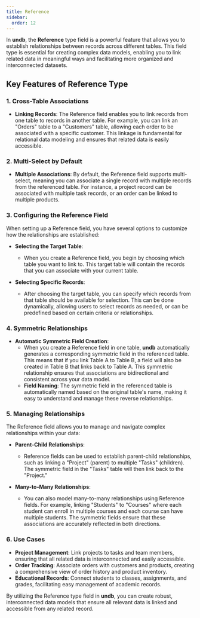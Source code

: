 ```yaml
---
title: Reference
sidebar:
  order: 12
---
```


In **undb**, the **Reference** type field is a powerful feature that allows you to establish relationships between records across different tables. This field type is essential for creating complex data models, enabling you to link related data in meaningful ways and facilitating more organized and interconnected datasets.

## Key Features of Reference Type

### 1. Cross-Table Associations

- **Linking Records**: The Reference field enables you to link records from one table to records in another table. For example, you can link an "Orders" table to a "Customers" table, allowing each order to be associated with a specific customer. This linkage is fundamental for relational data modeling and ensures that related data is easily accessible.

### 2. Multi-Select by Default

- **Multiple Associations**: By default, the Reference field supports multi-select, meaning you can associate a single record with multiple records from the referenced table. For instance, a project record can be associated with multiple task records, or an order can be linked to multiple products.

### 3. Configuring the Reference Field

When setting up a Reference field, you have several options to customize how the relationships are established:

- **Selecting the Target Table**:

  - When you create a Reference field, you begin by choosing which table you want to link to. This target table will contain the records that you can associate with your current table.

- **Selecting Specific Records**:
  - After choosing the target table, you can specify which records from that table should be available for selection. This can be done dynamically, allowing users to select records as needed, or can be predefined based on certain criteria or relationships.

### 4. Symmetric Relationships

- **Automatic Symmetric Field Creation**:
  - When you create a Reference field in one table, **undb** automatically generates a corresponding symmetric field in the referenced table. This means that if you link Table A to Table B, a field will also be created in Table B that links back to Table A. This symmetric relationship ensures that associations are bidirectional and consistent across your data model.
  - **Field Naming**: The symmetric field in the referenced table is automatically named based on the original table's name, making it easy to understand and manage these reverse relationships.

### 5. Managing Relationships

The Reference field allows you to manage and navigate complex relationships within your data:

- **Parent-Child Relationships**:

  - Reference fields can be used to establish parent-child relationships, such as linking a "Project" (parent) to multiple "Tasks" (children). The symmetric field in the "Tasks" table will then link back to the "Project."

- **Many-to-Many Relationships**:
  - You can also model many-to-many relationships using Reference fields. For example, linking "Students" to "Courses" where each student can enroll in multiple courses and each course can have multiple students. The symmetric fields ensure that these associations are accurately reflected in both directions.

### 6. Use Cases

- **Project Management**: Link projects to tasks and team members, ensuring that all related data is interconnected and easily accessible.
- **Order Tracking**: Associate orders with customers and products, creating a comprehensive view of order history and product inventory.
- **Educational Records**: Connect students to classes, assignments, and grades, facilitating easy management of academic records.

By utilizing the Reference type field in **undb**, you can create robust, interconnected data models that ensure all relevant data is linked and accessible from any related record.

